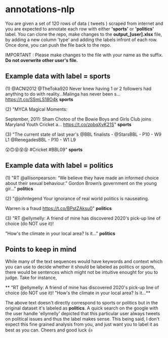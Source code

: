 # annotations-nlp

You are given a set of 120 rows of data ( tweets ) scraped from internet and you are expected to annotate each row with either **'sports'** or **'politics'** label. 
You can clone the repo, make changes to the **output_[user].xlsx** file, by adding a new column 'type' and adding the labels infront of each row.
Once done, you can push the file back to the repo.

IMPORTANT : Please make changes to the file with your name as the suffix. **Do not overwrite other user's file.**


 

## Example data with label = sports 
(1)
@ACNI2012 @TheToka920 Never knew having 1 or 2 followers had anything to do with reality...Malinga has never been s… https://t.co/SSmLS18O4k	**sports**

(2)
"MYCA Magical Moments:

September, 2011: Sham Chotoo of the Bowie Boys and Girls Club joins Maryland Youth Cricket a… https://t.co/zpbqXvK21S"	**sports**

(3)
"The current state of last year's @BBL finalists - 
@StarsBBL - P10 - W9 L1
@RenegadesBBL - P10 - W1 L9 

😲🙃😵😵😵 #Cricket #BBL09"	**sports**

## Example data with label = politics
(1)
"RT @allisonpearson: “We believe they have made an informed choice about their sexual behaviour.”
Gordon Brown’s government on the young gir…"	**politics**

(2)
"@johnlegend Your ignorance of real world politics is nauseating.

Warren is a fraud https://t.co/BPstZAksu0"	**politics**

(3)
"RT @ellymelly: A friend of mine has discovered 2020's pick-up line of choice (do NOT use it)!

"How's the climate in your local area? Is it…"	**politics**

## Points to keep in mind
While many of the text sequences would have keywords and context which you can use to decide whether it should be labeled as politics or sports, there would be sentences which might not be intuitive enought for you to judge. Take for instance, 

** "RT @ellymelly: A friend of mine has discovered 2020's pick-up line of choice (do NOT use it)!
"How's the climate in your local area? Is it…** 

The above text doesn't directly correspond to sports or politics but in the original dataset it's labeled as **politics**. A quick search on the google with the user handle 'ellymelly' depicted that this particular user always tweets on political issues and thus the label makes sense.
This being said, I don't expect this fine grained analysis from you, and just want you to label it as best as you can. Cheers and good luck 👍



